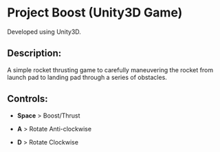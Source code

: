 # Project Boost (Unity3D Game)

Developed using Unity3D.

## Description:
A simple rocket thrusting game to carefully maneuvering the rocket from launch pad to landing pad through a series of obstacles.

## Controls:
- **Space** > Boost/Thrust

- **A**     > Rotate Anti-clockwise

- **D**     > Rotate Clockwise
